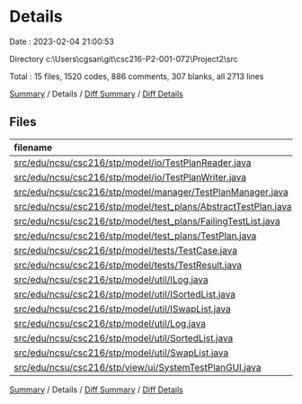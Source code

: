 # Details

Date : 2023-02-04 21:00:53

Directory c:\\Users\\cgsan\\git\\csc216-P2-001-072\\Project2\\src

Total : 15 files,  1520 codes, 886 comments, 307 blanks, all 2713 lines

[Summary](results.md) / Details / [Diff Summary](diff.md) / [Diff Details](diff-details.md)

## Files
| filename | language | code | comment | blank | total |
| :--- | :--- | ---: | ---: | ---: | ---: |
| [src/edu/ncsu/csc216/stp/model/io/TestPlanReader.java](/src/edu/ncsu/csc216/stp/model/io/TestPlanReader.java) | Java | 84 | 29 | 7 | 120 |
| [src/edu/ncsu/csc216/stp/model/io/TestPlanWriter.java](/src/edu/ncsu/csc216/stp/model/io/TestPlanWriter.java) | Java | 29 | 14 | 5 | 48 |
| [src/edu/ncsu/csc216/stp/model/manager/TestPlanManager.java](/src/edu/ncsu/csc216/stp/model/manager/TestPlanManager.java) | Java | 135 | 84 | 21 | 240 |
| [src/edu/ncsu/csc216/stp/model/test_plans/AbstractTestPlan.java](/src/edu/ncsu/csc216/stp/model/test_plans/AbstractTestPlan.java) | Java | 67 | 79 | 20 | 166 |
| [src/edu/ncsu/csc216/stp/model/test_plans/FailingTestList.java](/src/edu/ncsu/csc216/stp/model/test_plans/FailingTestList.java) | Java | 45 | 35 | 8 | 88 |
| [src/edu/ncsu/csc216/stp/model/test_plans/TestPlan.java](/src/edu/ncsu/csc216/stp/model/test_plans/TestPlan.java) | Java | 40 | 29 | 7 | 76 |
| [src/edu/ncsu/csc216/stp/model/tests/TestCase.java](/src/edu/ncsu/csc216/stp/model/tests/TestCase.java) | Java | 100 | 100 | 19 | 219 |
| [src/edu/ncsu/csc216/stp/model/tests/TestResult.java](/src/edu/ncsu/csc216/stp/model/tests/TestResult.java) | Java | 34 | 47 | 9 | 90 |
| [src/edu/ncsu/csc216/stp/model/util/ILog.java](/src/edu/ncsu/csc216/stp/model/util/ILog.java) | Java | 6 | 24 | 5 | 35 |
| [src/edu/ncsu/csc216/stp/model/util/ISortedList.java](/src/edu/ncsu/csc216/stp/model/util/ISortedList.java) | Java | 8 | 38 | 7 | 53 |
| [src/edu/ncsu/csc216/stp/model/util/ISwapList.java](/src/edu/ncsu/csc216/stp/model/util/ISwapList.java) | Java | 11 | 61 | 10 | 82 |
| [src/edu/ncsu/csc216/stp/model/util/Log.java](/src/edu/ncsu/csc216/stp/model/util/Log.java) | Java | 40 | 33 | 6 | 79 |
| [src/edu/ncsu/csc216/stp/model/util/SortedList.java](/src/edu/ncsu/csc216/stp/model/util/SortedList.java) | Java | 111 | 66 | 16 | 193 |
| [src/edu/ncsu/csc216/stp/model/util/SwapList.java](/src/edu/ncsu/csc216/stp/model/util/SwapList.java) | Java | 108 | 80 | 14 | 202 |
| [src/edu/ncsu/csc216/stp/view/ui/SystemTestPlanGUI.java](/src/edu/ncsu/csc216/stp/view/ui/SystemTestPlanGUI.java) | Java | 702 | 167 | 153 | 1,022 |

[Summary](results.md) / Details / [Diff Summary](diff.md) / [Diff Details](diff-details.md)